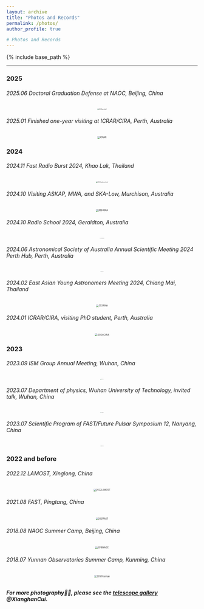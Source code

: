 ```yaml
---
layout: archive
title: "Photos and Records"
permalink: /photos/
author_profile: true

# Photos and Records
---
```






{% include base_path %}

----

### 2025

###### 2025.06 Doctoral Graduation Defense at NAOC, Beijing, China

<div style="text-align: center;">
    <img src="https://xianghancui.github.io/images/photos/2025phddef.jpg" alt="2025phddef" style="zoom: 25%;" />
</div>



###### 2025.01 Finished one-year visiting at ICRAR/CIRA, Perth, Australia

<div style="text-align: center;">
    <img src="https://xianghancui.github.io/images/photos/ICRAR.png" alt="ICRAR" style="zoom: 40%;" />
</div>



### 2024

###### 2024.11 Fast Radio Burst 2024, Khao Lak, Thailand

<div style="text-align: center;">
    <img src="https://xianghancui.github.io/images/photos/FRB2024.jpg" alt="2024radioschool" style="zoom: 25%;" />
</div>




###### 2024.10 Visiting ASKAP, MWA, and SKA-Low, Murchison, Australia

<div style="text-align: center;">
    <img src="https://xianghancui.github.io/images/photos/2024SKA.png" alt="2024SKA" style="zoom: 40%;" />
</div>




###### 2024.10 Radio School 2024, Geraldton, Australia

<div style="text-align: center;">
    <img src="https://xianghancui.github.io/images/photos/2024radioschool.jpg" alt="2024radioschool" style="zoom: 10%;" />
</div>



###### 2024.06 Astronomical Society of Australia Annual Scientific Meeting 2024 Perth Hub, Perth, Australia

<div style="text-align: center;">
    <img src="https://xianghancui.github.io/images/photos/2024ASA.jpg" alt="2024ASA" style="zoom: 10%;" />
</div>



###### 2024.02 East Asian Young Astronomers Meeting 2024, Chiang Mai, Thailand

<div style="text-align: center;">
    <img src="https://xianghancui.github.io/images/photos/2024thai.png" alt="2024thai" style="zoom: 40%;" />
</div>




###### 2024.01 ICRAR/CIRA, visiting PhD student, Perth, Australia

<div style="text-align: center;">
    <img src="https://xianghancui.github.io/images/photos/2024CIRA.png" alt="2024CIRA" style="zoom: 45%;" />
</div>


### 2023

###### 2023.09 ISM Group Annual Meeting, Wuhan, China

<div style="text-align: center;">
    <img src="https://xianghancui.github.io/images/photos/2023ISM.JPG" alt="2023ISM" style="zoom: 10%;" />
</div>



###### 2023.07 Department of physics, Wuhan University of Technology, invited talk, Wuhan, China

<div style="text-align: center;">
    <img src="https://xianghancui.github.io/images/photos/2023WHUT.jpg" alt="2023WHUT" style="zoom: 10%;" />
</div>



###### 2023.07 Scientific Program of FAST/Future Pulsar Symposium 12, Nanyang, China

<div style="text-align: center;">
    <img src="https://xianghancui.github.io/images/photos/2023FPS.jpg" alt="2023FPS" style="zoom: 10%;" />
</div>


### 2022 and before

###### 2022.12 LAMOST, Xinglong, China

<div style="text-align: center;">
    <img src="https://xianghancui.github.io/images/photos/2022LAMOST.png" alt="2022LAMOST" style="zoom: 40%;" />
</div>



###### 2021.08 FAST, Pingtang, China

<div style="text-align: center;">
    <img src="https://xianghancui.github.io/images/photos/2021FAST.png" alt="2021FAST" style="zoom: 40%;" />
</div>



###### 2018.08 NAOC Summer Camp, Beijing, China

<div style="text-align: center;">
    <img src="https://xianghancui.github.io/images/photos/2018NAOC.png" alt="2018NAOC" style="zoom: 40%;" />
</div>



###### 2018.07 Yunnan Observatories Summer Camp, Kunming, China

<div style="text-align: center;">
    <img src="https://xianghancui.github.io/images/photos/2018yunnan.png" alt="2018Yunnan" style="zoom: 42%;" />
</div>




<br>

***For more photography🔭📡, please see the [telescope gallery](https://xianghancui.github.io/gallery) @XianghanCui.***
